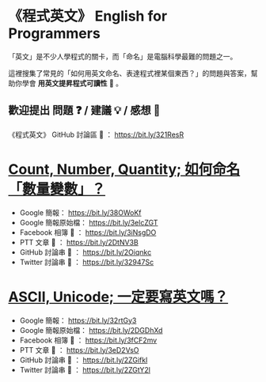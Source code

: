 # 《程式英文》 English for Programmers

「英文」是不少人學程式的關卡，而「命名」是電腦科學最難的問題之一。

這裡搜集了常見的「如何用英文命名、表達程式裡某個東西？」的問題與答案，幫助你學會 **用英文提昇程式可讀性** 🔎 。

## 歡迎提出 問題 ❓ / 建議 💡 / 感想 💭

《程式英文》 GitHub 討論區 💬 ： https://bit.ly/321ResR

# [Count, Number, Quantity; 如何命名「數量變數」？](https://bit.ly/3elcZGT)

* Google 簡報： https://bit.ly/38OWoKf
* Google 簡報原始檔： https://bit.ly/3elcZGT
* Facebook 相簿 💬 ： https://bit.ly/3iNsgDO
* PTT 文章 💬 ： https://bit.ly/2DtNV3B
* GitHub 討論串 💬 ： https://bit.ly/2Oiqnkc
* Twitter 討論串 💬 ： https://bit.ly/32947Sc

# [ASCII, Unicode; 一定要寫英文嗎？](https://bit.ly/2DGDhXd)

* Google 簡報： https://bit.ly/32rtGy3
* Google 簡報原始檔： https://bit.ly/2DGDhXd
* Facebook 相簿 💬 ： https://bit.ly/3fCF2mv
* PTT 文章 💬 ： https://bit.ly/3eD2VsO
* GitHub 討論串 💬 ： https://bit.ly/2ZGifkl
* Twitter 討論串 💬 ： https://bit.ly/2ZGtY2l
